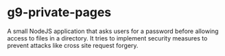 # g9-private-pages

A small NodeJS application that asks users for a password before allowing access
to files in a directory. It tries to implement security measures to prevent
attacks like cross site request forgery.
